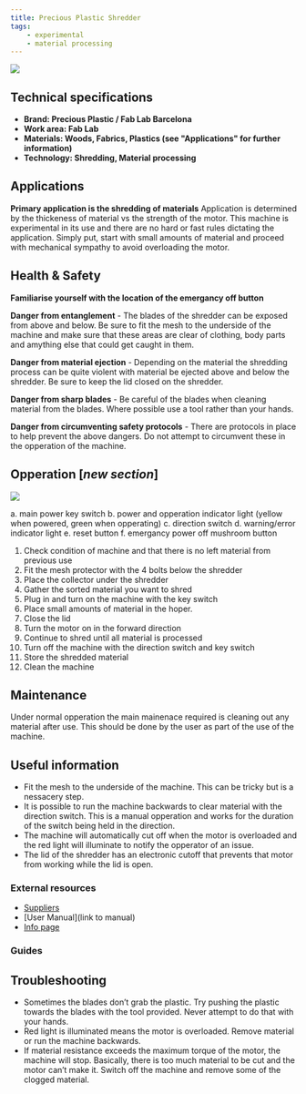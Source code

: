 ```yaml
---
title: Precious Plastic Shredder
tags: 
    - experimental
    - material processing
---
```


![](knowledge/docs/assets/shredder-01.jpg)

## Technical specifications

- **Brand: Precious Plastic / Fab Lab Barcelona** 
- **Work area: Fab Lab** 
- **Materials: Woods, Fabrics, Plastics (see "Applications" for further information)**
- **Technology: Shredding, Material processing**

## Applications

**Primary application is the shredding of materials**
Application is determined by the thickeness of material vs the strength of the motor. This machine is experimental in its use and there are no hard or fast rules dictating the application. Simply put, start with small amounts of material and proceed with mechanical sympathy to avoid overloading the motor.

## Health & Safety

**Familiarise yourself with the location of the emergancy off button**

**Danger from entanglement** - The blades of the shredder can be exposed from above and below. Be sure to fit the mesh to the underside of the machine and make sure that these areas are clear of clothing, body parts and amything else that could get caught in them. 

**Danger from material ejection** - Depending on the material the shredding process can be quite violent with material be ejected above and below the shredder. Be sure to keep the lid closed on the shredder.

**Danger from sharp blades** - Be careful of the blades when cleaning material from the blades. Where possible use a tool rather than your hands.

**Danger from circumventing safety protocols** - There are protocols in place to help prevent the above dangers. Do not attempt to circumvent these in the opperation of the machine.

## Opperation [*new section*]

![](knowledge/docs/assets/shredder-controls-01.jpg)

a. main power key switch
b. power and opperation indicator light (yellow when powered, green when opperating) 
c. direction switch
d. warning/error indicator light
e. reset button
f. emergancy power off mushroom button

1. Check condition of machine and that there is no left material from previous use
2. Fit the mesh protector with the 4 bolts below the shredder
3. Place the collector under the shredder
4. Gather the sorted material you want to shred
5. Plug in and turn on the machine with the key switch
6. Place small amounts of material in the hoper.
7. Close the lid
8. Turn the motor on in the forward direction
9. Continue to shred until all material is processed
10. Turn off the machine with the direction switch and key switch
11. Store the shredded material
12. Clean the machine

## Maintenance

 Under normal opperation the main mainenace required is cleaning out any material after use. This should be done by the user as part of the use of the machine. 

## Useful information

 - Fit the mesh to the underside of the machine. This can be tricky but is a nessacery step. 
 - It is possible to run the machine backwards to clear material with the direction switch. This is a manual opperation and works for the duration of the switch being held in the direction.
 - The machine will automatically cut off when the motor is overloaded and the red light will illuminate to notify the opperator of an issue. 
 - The lid of the shredder has an electronic cutoff that prevents that motor from working while the lid is open. 

### External resources

  - [Suppliers](https://community.preciousplastic.com/academy/build/shredder)
  - [User Manual](link to manual)
  - [Info page](https://community.preciousplastic.com/academy/build/shredder)

### Guides

## Troubleshooting

- Sometimes the blades don’t grab the plastic. Try pushing the plastic towards the blades with the tool provided. Never attempt to do that with your hands.
- Red light is illuminated means the motor is overloaded. Remove material or run the machine backwards. 
- If material resistance exceeds the maximum torque of the motor, the machine will stop. Basically, there is too much material to be cut and the motor can’t make it. Switch off the machine and remove some of the clogged material.
